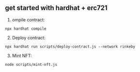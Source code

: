 ## get started with hardhat + erc721


1. ompile contract:

```
npx hardhat compile
```

2. Deploy contract:

```
npx hardhat run scripts/deploy-contract.js --network rinkeby
```

3.  Mint NFT:

```
node scripts/mint-nft.js
```
